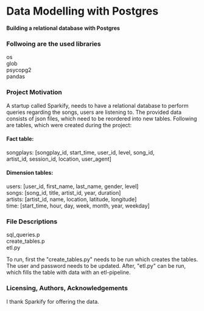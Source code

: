 # Data Modelling with Postgres
**Building a relational database with Postgres**


### Follwoing are the used libraries
os<br />
glob<br />
psycopg2<br />
pandas<br />


### Project Motivation
A startup called Sparkify, needs to have a relational database to perform queries regarding the songs, users are listening to. The provided data consists of json files, which need to be reordered into new tables.
Following are tables, which were created during the project: 

#### Fact table:
songplays: [songplay_id, start_time, user_id, level, song_id, <br />
                                 artist_id, session_id, location, user_agent]

#### Dimension tables:
users:     [user_id, first_name, last_name, gender, level]<br />
songs:     [song_id, title, artist_id, year, duration]<br />
artists:   [artist_id, name, location, latitude, longitude]<br />
time:      [start_time, hour, day, week, month, year, weekday]<br />


### File Descriptions
sql_queries.p<br />
create_tables.p<br />
etl.py

To run, first the "create_tables.py" needs to be run which creates the tables. The user and password needs to be updated. After, "etl.py" can be run, which fills the table with data with an etl-pipeline. 


### Licensing, Authors, Acknowledgements
I thank Sparkify for offering the data.
